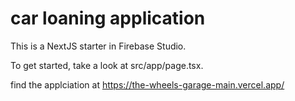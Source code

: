 # car loaning application

This is a NextJS starter in Firebase Studio.

To get started, take a look at src/app/page.tsx.

find the applciation at  https://the-wheels-garage-main.vercel.app/

